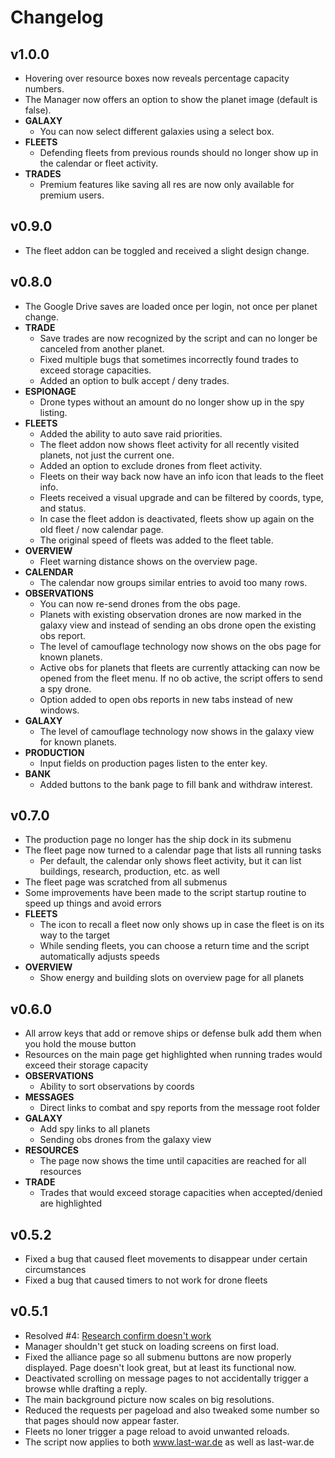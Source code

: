 # Changelog

## v1.0.0
- Hovering over resource boxes now reveals percentage capacity numbers.
- The Manager now offers an option to show the planet image (default is false).
- **GALAXY**
  - You can now select different galaxies using a select box.
- **FLEETS**
  - Defending fleets from previous rounds should no longer show up in the calendar or fleet activity.
- **TRADES**
  - Premium features like saving all res are now only available for premium users.

## v0.9.0
- The fleet addon can be toggled and received a slight design change.

## v0.8.0

- The Google Drive saves are loaded once per login, not once per planet change.
- **TRADE**
  - Save trades are now recognized by the script and can no longer be canceled from another planet.
  - Fixed multiple bugs that sometimes incorrectly found trades to exceed storage capacities.
  - Added an option to bulk accept / deny trades.
- **ESPIONAGE**
  - Drone types without an amount do no longer show up in the spy listing.
- **FLEETS**
  - Added the ability to auto save raid priorities.
  - The fleet addon now shows fleet activity for all recently visited planets, not just the current one.
  - Added an option to exclude drones from fleet activity.
  - Fleets on their way back now have an info icon that leads to the fleet info.
  - Fleets received a visual upgrade and can be filtered by coords, type, and status.
  - In case the fleet addon is deactivated, fleets show up again on the old fleet / now calendar page.
  - The original speed of fleets was added to the fleet table.
- **OVERVIEW**
  - Fleet warning distance shows on the overview page.
- **CALENDAR**
  - The calendar now groups similar entries to avoid too many rows.
- **OBSERVATIONS**
  - You can now re-send drones from the obs page.
  - Planets with existing observation drones are now marked in the galaxy view and instead of sending an obs drone open the existing obs report.
  - The level of camouflage technology now shows on the obs page for known planets.
  - Active obs for planets that fleets are currently attacking can now be opened from the fleet menu. If no ob active, the script offers to send a spy drone.
  - Option added to open obs reports in new tabs instead of new windows.
- **GALAXY**
  - The level of camouflage technology now shows in the galaxy view for known planets.
- **PRODUCTION**
  - Input fields on production pages listen to the enter key.
- **BANK**
  - Added buttons to the bank page to fill bank and withdraw interest.

## v0.7.0

- The production page no longer has the ship dock in its submenu
- The fleet page now turned to a calendar page that lists all running tasks
  - Per default, the calendar only shows fleet activity, but it can list buildings, research, production, etc. as well
- The fleet page was scratched from all submenus
- Some improvements have been made to the script startup routine to speed up things and avoid errors
- **FLEETS**
  - The icon to recall a fleet now only shows up in case the fleet is on its way to the target
  - While sending fleets, you can choose a return time and the script automatically adjusts speeds
- **OVERVIEW**
  - Show energy and building slots on overview page for all planets

## v0.6.0

- All arrow keys that add or remove ships or defense bulk add them when you hold the mouse button
- Resources on the main page get highlighted when running trades would exceed their storage capacity
- **OBSERVATIONS**
  - Ability to sort observations by coords
- **MESSAGES**
  - Direct links to combat and spy reports from the message root folder
- **GALAXY**
  - Add spy links to all planets
  - Sending obs drones from the galaxy view
- **RESOURCES**
  - The page now shows the time until capacities are reached for all resources
- **TRADE**
  - Trades that would exceed storage capacities when accepted/denied are highlighted

## v0.5.2

- Fixed a bug that caused fleet movements to disappear under certain circumstances
- Fixed a bug that caused timers to not work for drone fleets

## v0.5.1

- Resolved #4: [Research confirm doesn't work](https://github.com/j0Shi82/last-war-manager/issues/4)
- Manager shouldn't get stuck on loading screens on first load.
- Fixed the alliance page so all submenu buttons are now properly displayed. Page doesn't look great, but at least its functional now.
- Deactivated scrolling on message pages to not accidentally trigger a browse whlle drafting a reply.
- The main background picture now scales on big resolutions.
- Reduced the requests per pageload and also tweaked some number so that pages should now appear faster.
- Fleets no loner trigger a page reload to avoid unwanted reloads.
- The script now applies to both www.last-war.de as well as last-war.de
